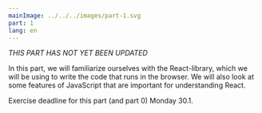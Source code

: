 ```yaml
---
mainImage: ../../../images/part-1.svg
part: 1
lang: en
---
```


<div class="intro">

_THIS PART HAS NOT YET BEEN UPDATED_

In this part, we will familiarize ourselves with the React-library, which we will be using to write the code that runs in the browser. We will also look at some features of JavaScript that are important for understanding React.

Exercise deadline for this part (and part 0) Monday 30.1.

</div>
